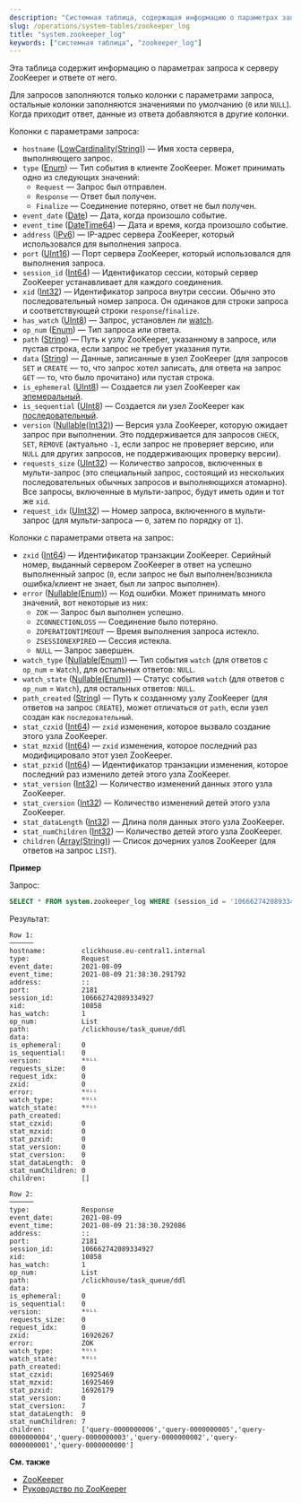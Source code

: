 ```yaml
---
description: "Системная таблица, содержащая информацию о параметрах запроса к серверу ZooKeeper и ответе от него."
slug: /operations/system-tables/zookeeper_log
title: "system.zookeeper_log"
keywords: ["системная таблица", "zookeeper_log"]
---
```


Эта таблица содержит информацию о параметрах запроса к серверу ZooKeeper и ответе от него.

Для запросов заполняются только колонки с параметрами запроса, остальные колонки заполняются значениями по умолчанию (`0` или `NULL`). Когда приходит ответ, данные из ответа добавляются в другие колонки.

Колонки с параметрами запроса:

- `hostname` ([LowCardinality(String)](../../sql-reference/data-types/string.md)) — Имя хоста сервера, выполняющего запрос.
- `type` ([Enum](../../sql-reference/data-types/enum.md)) — Тип события в клиенте ZooKeeper. Может принимать одно из следующих значений:
    - `Request` — Запрос был отправлен.
    - `Response` — Ответ был получен.
    - `Finalize` — Соединение потеряно, ответ не был получен.
- `event_date` ([Date](../../sql-reference/data-types/date.md)) — Дата, когда произошло событие.
- `event_time` ([DateTime64](../../sql-reference/data-types/datetime64.md)) — Дата и время, когда произошло событие.
- `address` ([IPv6](../../sql-reference/data-types/ipv6.md)) — IP-адрес сервера ZooKeeper, который использовался для выполнения запроса.
- `port` ([UInt16](../../sql-reference/data-types/int-uint.md)) — Порт сервера ZooKeeper, который использовался для выполнения запроса.
- `session_id` ([Int64](../../sql-reference/data-types/int-uint.md)) — Идентификатор сессии, который сервер ZooKeeper устанавливает для каждого соединения.
- `xid` ([Int32](../../sql-reference/data-types/int-uint.md)) — Идентификатор запроса внутри сессии. Обычно это последовательный номер запроса. Он одинаков для строки запроса и соответствующей строки `response`/`finalize`.
- `has_watch` ([UInt8](../../sql-reference/data-types/int-uint.md)) — Запрос, установлен ли [watch](https://zookeeper.apache.org/doc/r3.3.3/zookeeperProgrammers.html#ch_zkWatches).
- `op_num` ([Enum](../../sql-reference/data-types/enum.md)) — Тип запроса или ответа.
- `path` ([String](../../sql-reference/data-types/string.md)) — Путь к узлу ZooKeeper, указанному в запросе, или пустая строка, если запрос не требует указания пути.
- `data` ([String](../../sql-reference/data-types/string.md)) — Данные, записанные в узел ZooKeeper (для запросов `SET` и `CREATE` — то, что запрос хотел записать, для ответа на запрос `GET` — то, что было прочитано) или пустая строка.
- `is_ephemeral` ([UInt8](../../sql-reference/data-types/int-uint.md)) — Создается ли узел ZooKeeper как [эпемеральный](https://zookeeper.apache.org/doc/r3.3.3/zookeeperProgrammers.html#Ephemeral+Nodes).
- `is_sequential` ([UInt8](../../sql-reference/data-types/int-uint.md)) — Создается ли узел ZooKeeper как [последовательный](https://zookeeper.apache.org/doc/r3.3.3/zookeeperProgrammers.html#Sequence+Nodes+--+Unique+Naming).
- `version` ([Nullable(Int32)](../../sql-reference/data-types/nullable.md)) — Версия узла ZooKeeper, которую ожидает запрос при выполнении. Это поддерживается для запросов `CHECK`, `SET`, `REMOVE` (актуально `-1`, если запрос не проверяет версию, или `NULL` для других запросов, не поддерживающих проверку версии).
- `requests_size` ([UInt32](../../sql-reference/data-types/int-uint.md)) — Количество запросов, включенных в мульти-запрос (это специальный запрос, состоящий из нескольких последовательных обычных запросов и выполняющихся атомарно). Все запросы, включенные в мульти-запрос, будут иметь один и тот же `xid`.
- `request_idx` ([UInt32](../../sql-reference/data-types/int-uint.md)) — Номер запроса, включенного в мульти-запрос (для мульти-запроса — `0`, затем по порядку от `1`).

Колонки с параметрами ответа на запрос:

- `zxid` ([Int64](../../sql-reference/data-types/int-uint.md)) — Идентификатор транзакции ZooKeeper. Серийный номер, выданный сервером ZooKeeper в ответ на успешно выполненный запрос (`0`, если запрос не был выполнен/возникла ошибка/клиент не знает, был ли запрос выполнен).
- `error` ([Nullable(Enum)](../../sql-reference/data-types/nullable.md)) — Код ошибки. Может принимать много значений, вот некоторые из них:
    - `ZOK` — Запрос был выполнен успешно.
    - `ZCONNECTIONLOSS` — Соединение было потеряно.
    - `ZOPERATIONTIMEOUT` — Время выполнения запроса истекло.
	- `ZSESSIONEXPIRED` — Сессия истекла.
    - `NULL` — Запрос завершен.
- `watch_type` ([Nullable(Enum)](../../sql-reference/data-types/nullable.md)) — Тип события `watch` (для ответов с `op_num` = `Watch`), для остальных ответов: `NULL`.
- `watch_state` ([Nullable(Enum)](../../sql-reference/data-types/nullable.md)) — Статус события `watch` (для ответов с `op_num` = `Watch`), для остальных ответов: `NULL`.
- `path_created` ([String](../../sql-reference/data-types/string.md)) — Путь к созданному узлу ZooKeeper (для ответов на запрос `CREATE`), может отличаться от `path`, если узел создан как `последовательный`.
- `stat_czxid` ([Int64](../../sql-reference/data-types/int-uint.md)) — `zxid` изменения, которое вызвало создание этого узла ZooKeeper.
- `stat_mzxid` ([Int64](../../sql-reference/data-types/int-uint.md)) — `zxid` изменения, которое последний раз модифицировало этот узел ZooKeeper.
- `stat_pzxid` ([Int64](../../sql-reference/data-types/int-uint.md)) — Идентификатор транзакции изменения, которое последний раз изменило детей этого узла ZooKeeper.
- `stat_version` ([Int32](../../sql-reference/data-types/int-uint.md)) — Количество изменений данных этого узла ZooKeeper.
- `stat_cversion` ([Int32](../../sql-reference/data-types/int-uint.md)) — Количество изменений детей этого узла ZooKeeper.
- `stat_dataLength` ([Int32](../../sql-reference/data-types/int-uint.md)) — Длина поля данных этого узла ZooKeeper.
- `stat_numChildren` ([Int32](../../sql-reference/data-types/int-uint.md)) — Количество детей этого узла ZooKeeper.
- `children` ([Array(String)](../../sql-reference/data-types/array.md)) — Список дочерних узлов ZooKeeper (для ответов на запрос `LIST`).

**Пример**

Запрос:

``` sql
SELECT * FROM system.zookeeper_log WHERE (session_id = '106662742089334927') AND (xid = '10858') FORMAT Vertical;
```

Результат:

``` text
Row 1:
──────
hostname:         clickhouse.eu-central1.internal
type:             Request
event_date:       2021-08-09
event_time:       2021-08-09 21:38:30.291792
address:          ::
port:             2181
session_id:       106662742089334927
xid:              10858
has_watch:        1
op_num:           List
path:             /clickhouse/task_queue/ddl
data:
is_ephemeral:     0
is_sequential:    0
version:          ᴺᵁᴸᴸ
requests_size:    0
request_idx:      0
zxid:             0
error:            ᴺᵁᴸᴸ
watch_type:       ᴺᵁᴸᴸ
watch_state:      ᴺᵁᴸᴸ
path_created:
stat_czxid:       0
stat_mzxid:       0
stat_pzxid:       0
stat_version:     0
stat_cversion:    0
stat_dataLength:  0
stat_numChildren: 0
children:         []

Row 2:
──────
type:             Response
event_date:       2021-08-09
event_time:       2021-08-09 21:38:30.292086
address:          ::
port:             2181
session_id:       106662742089334927
xid:              10858
has_watch:        1
op_num:           List
path:             /clickhouse/task_queue/ddl
data:
is_ephemeral:     0
is_sequential:    0
version:          ᴺᵁᴸᴸ
requests_size:    0
request_idx:      0
zxid:             16926267
error:            ZOK
watch_type:       ᴺᵁᴸᴸ
watch_state:      ᴺᵁᴸᴸ
path_created:
stat_czxid:       16925469
stat_mzxid:       16925469
stat_pzxid:       16926179
stat_version:     0
stat_cversion:    7
stat_dataLength:  0
stat_numChildren: 7
children:         ['query-0000000006','query-0000000005','query-0000000004','query-0000000003','query-0000000002','query-0000000001','query-0000000000']
```

**См. также**

- [ZooKeeper](../../operations/tips.md#zookeeper)
- [Руководство по ZooKeeper](https://zookeeper.apache.org/doc/r3.3.3/zookeeperProgrammers.html)
